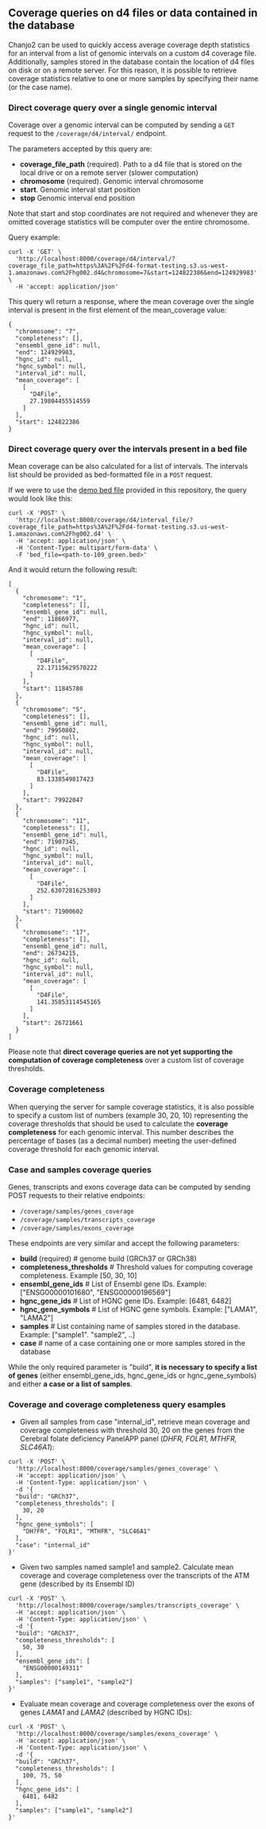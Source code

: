 ## Coverage queries on d4 files or data contained in the database

Chanjo2 can be used to quickly access average coverage depth statistics for an interval from a list of genomic intervals on a custom d4 coverage file.
Additionally, samples stored in the database contain the location of d4 files on disk or on a remote server. For this reason, it is possible to retrieve coverage statistics relative to one or more samples by specifying their name (or the case name).

### Direct coverage query over a single genomic interval

Coverage over a genomic interval can be computed by sending a `GET` request to the `/coverage/d4/interval/` endpoint.

The parameters accepted by this query are:

- <strong>coverage_file_path</strong> (required). Path to a d4 file that is stored on the local drive or on a remote server (slower computation)
- <strong>chromosome</strong> (required). Genomic interval chromosome
- <strong>start</strong>. Genomic interval start position 
- <strong>stop</strong> Genomic interval end position 

Note that start and stop coordinates are not required and whenever they are omitted coverage statistics will be computer over the entire chromosome.

Query example:

``` shell
curl -X 'GET' \
  'http://localhost:8000/coverage/d4/interval/?coverage_file_path=https%3A%2F%2Fd4-format-testing.s3.us-west-1.amazonaws.com%2Fhg002.d4&chromosome=7&start=124822386&end=124929983' \
  -H 'accept: application/json'
```

This query wll return a response, where the mean coverage over the single interval is present in the first element of the mean_coverage value:

``` shell
{
  "chromosome": "7",
  "completeness": [],
  "ensembl_gene_id": null,
  "end": 124929983,
  "hgnc_id": null,
  "hgnc_symbol": null,
  "interval_id": null,
  "mean_coverage": [
    [
      "D4File",
      27.19804455514559
    ]
  ],
  "start": 124822386
}
```

### Direct coverage query over the intervals present in a bed file

Mean coverage can be also calculated for a list of intervals. The intervals list should be provided as bed-formatted file in a `POST` request.

If we were to use the [demo bed file](https://github.com/Clinical-Genomics/chanjo2/blob/main/src/chanjo2/demo/109_green.bed) provided in this repository, the query would look like this:

``` shell
curl -X 'POST' \
  'http://localhost:8000/coverage/d4/interval_file/?coverage_file_path=https%3A%2F%2Fd4-format-testing.s3.us-west-1.amazonaws.com%2Fhg002.d4' \
  -H 'accept: application/json' \
  -H 'Content-Type: multipart/form-data' \
  -F 'bed_file=<path-to-109_green.bed>'
```

And it would return the following result:

``` shell
[
  {
    "chromosome": "1",
    "completeness": [],
    "ensembl_gene_id": null,
    "end": 11866977,
    "hgnc_id": null,
    "hgnc_symbol": null,
    "interval_id": null,
    "mean_coverage": [
      [
        "D4File",
        22.17115629570222
      ]
    ],
    "start": 11845780
  },
  {
    "chromosome": "5",
    "completeness": [],
    "ensembl_gene_id": null,
    "end": 79950802,
    "hgnc_id": null,
    "hgnc_symbol": null,
    "interval_id": null,
    "mean_coverage": [
      [
        "D4File",
        83.1338549817423
      ]
    ],
    "start": 79922047
  },
  {
    "chromosome": "11",
    "completeness": [],
    "ensembl_gene_id": null,
    "end": 71907345,
    "hgnc_id": null,
    "hgnc_symbol": null,
    "interval_id": null,
    "mean_coverage": [
      [
        "D4File",
        252.63072816253893
      ]
    ],
    "start": 71900602
  },
  {
    "chromosome": "17",
    "completeness": [],
    "ensembl_gene_id": null,
    "end": 26734215,
    "hgnc_id": null,
    "hgnc_symbol": null,
    "interval_id": null,
    "mean_coverage": [
      [
        "D4File",
        141.35853114545165
      ]
    ],
    "start": 26721661
  }
]
```

Please note that <strong>direct coverage queries are not yet supporting the computation of coverage completeness</strong> over a custom list of coverage thresholds.


### Coverage completeness

When querying the server for sample coverage statistics, it is also possible to specify a custom list of numbers (example 30, 20, 10) representing the coverage thresholds that should be used to calculate the <strong>coverage completeness</strong> for each genomic interval. 
This number describes the percentage of bases (as a decimal number) meeting the user-defined coverage threshold for each genomic interval.

### Case and samples coverage queries

Genes, transcripts and exons coverage data can be computed by sending POST requests to their relative endpoints:

* `/coverage/samples/genes_coverage` 
* `/coverage/samples/transcripts_coverage` 
* `/coverage/samples/exons_coverage` 

These endpoints are very similar and accept the following parameters:

- <strong>build</strong> (required) # genome build (GRCh37 or GRCh38)
- <strong>completeness_thresholds</strong> # Threshold values for computing coverage completeness. Example [50, 30, 10]
- <strong>ensembl_gene_ids</strong> # List of Ensembl gene IDs. Example: ["ENSG00000101680", "ENSG00000196569"]
- <strong>hgnc_gene_ids</strong> # List of HGNC gene IDs. Example: [6481, 6482]
- <strong>hgnc_gene_symbols</strong> # List of HGNC gene symbols. Example: ["LAMA1", "LAMA2"]
- <strong>samples</strong> # List containing name of samples stored in the database. Example: ["sample1". "sample2", ..]
- <strong>case</strong> # name of a case containing one or more samples stored in the database

While the only required parameter is "build", <strong>it is necessary to specify a list of genes</strong> (either ensembl_gene_ids, hgnc_gene_ids or hgnc_gene_symbols) and either <strong>a case or a list of samples</strong>.

### Coverage and coverage completeness query esamples

- Given all samples from case "internal_id", retrieve mean coverage and coverage completeness with threshold 30, 20 on the genes from the Cerebral folate deficiency PanelAPP panel (*DHFR, FOLR1, MTHFR, SLC46A1*):

``` shell
curl -X 'POST' \
  'http://localhost:8000/coverage/samples/genes_coverage' \
  -H 'accept: application/json' \
  -H 'Content-Type: application/json' \
  -d '{
  "build": "GRCh37",
  "completeness_thresholds": [
    30, 20
  ],
  "hgnc_gene_symbols": [
    "DH?FR", "FOLR1", "MTHFR", "SLC46A1"
  ],
  "case": "internal_id"
}'
```


- Given two samples named sample1 and sample2. Calculate mean coverage and coverage completeness over the transcripts of the ATM gene (described by its Ensembl ID)

``` shell
curl -X 'POST' \
  'http://localhost:8000/coverage/samples/transcripts_coverage' \
  -H 'accept: application/json' \
  -H 'Content-Type: application/json' \
  -d '{
  "build": "GRCh37",
  "completeness_thresholds": [
    50, 30
  ],
  "ensembl_gene_ids": [
    "ENSG00000149311"
  ],
  "samples": ["sample1", "sample2"]
}'
```

- Evaluate mean coverage and coverage completeness over the exons of genes *LAMA1* and *LAMA2* (described by HGNC IDs):

``` shell
curl -X 'POST' \
  'http://localhost:8000/coverage/samples/exons_coverage' \
  -H 'accept: application/json' \
  -H 'Content-Type: application/json' \
  -d '{
  "build": "GRCh37",
  "completeness_thresholds": [
    100, 75, 50
  ],
  "hgnc_gene_ids": [
    6481, 6482
  ],
  "samples": ["sample1", "sample2"]
}'
```



